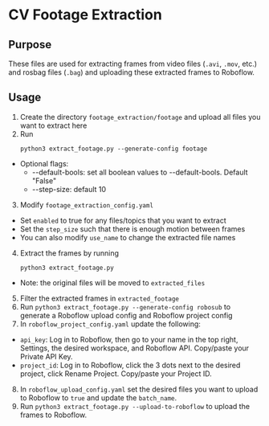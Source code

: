 # CV Footage Extraction

## Purpose
These files are used for extracting frames from video files (`.avi`, `.mov`, etc.) and rosbag files (`.bag`) and uploading these extracted frames to Roboflow.

## Usage
1. Create the directory `footage_extraction/footage` and upload all files you want to extract here
2. Run
   ```
   python3 extract_footage.py --generate-config footage
   ```
- Optional flags:
    - --default-bools: set all boolean values to --default-bools. Default "False"
    - --step-size: default 10
3. Modify `footage_extraction_config.yaml`
- Set `enabled` to true for any files/topics that you want to extract
- Set the `step_size` such that there is enough motion between frames
- You can also modify `use_name` to change the extracted file names
4. Extract the frames by running
   ```
   python3 extract_footage.py
   ```
- Note: the original files will be moved to `extracted_files`
5. Filter the extracted frames in `extracted_footage`
6. Run `python3 extract_footage.py --generate-config robosub` to generate a Roboflow upload config and Roboflow project config
7. In `roboflow_project_config.yaml` update the following:
- `api_key`: Log in to Roboflow, then go to your name in the top right, Settings, the desired workspace, and Roboflow API. Copy/paste your Private API Key.
- `project_id`: Log in to Roboflow, click the 3 dots next to the desired project, click Rename Project. Copy/paste your Project ID.
8. In `roboflow_upload_config.yaml` set the desired files you want to upload to Roboflow to `true` and update the `batch_name`.
9. Run `python3 extract_footage.py --upload-to-roboflow` to upload the frames to Roboflow.